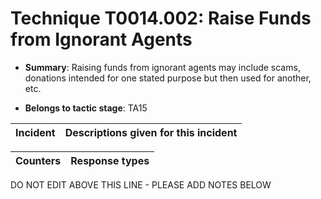 # Technique T0014.002: Raise Funds from Ignorant Agents

* **Summary**: Raising funds from ignorant agents may include scams, donations intended for one stated purpose but then used for another, etc. 

* **Belongs to tactic stage**: TA15


| Incident | Descriptions given for this incident |
| -------- | -------------------- |



| Counters | Response types |
| -------- | -------------- |


DO NOT EDIT ABOVE THIS LINE - PLEASE ADD NOTES BELOW